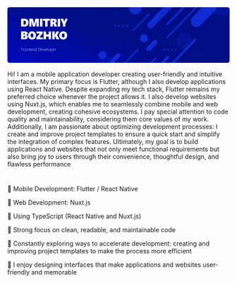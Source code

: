 <img src="./banner.png">

Hi! I am a mobile application developer creating user-friendly and intuitive interfaces. My primary focus is Flutter, although I also develop applications using React Native. Despite expanding my tech stack, Flutter remains my preferred choice whenever the project allows it. I also develop websites using Nuxt.js, which enables me to seamlessly combine mobile and web development, creating cohesive ecosystems. I pay special attention to code quality and maintainability, considering them core values of my work. Additionally, I am passionate about optimizing development processes: I create and improve project templates to ensure a quick start and simplify the integration of complex features. Ultimately, my goal is to build applications and websites that not only meet functional requirements but also bring joy to users through their convenience, thoughtful design, and flawless performance

#

🔷 Mobile Development: Flutter / React Native

🔷 Web Development: Nuxt.js

🔷 Using TypeScript (React Native and Nuxt.js)

🔷 Strong focus on clean, readable, and maintainable code

🔷 Constantly exploring ways to accelerate development: creating and improving project templates to make the process more efficient

🔷 I enjoy designing interfaces that make applications and websites user-friendly and memorable